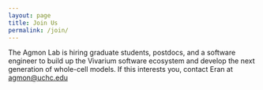 ```yaml
---
layout: page
title: Join Us
permalink: /join/
---
```


The Agmon Lab is hiring graduate students, postdocs, and a software engineer to build up the Vivarium software
ecosystem and develop the next generation of whole-cell models. If this interests you, contact Eran at 
[agmon@uchc.edu](mailto:agmon@uchc.edu)
